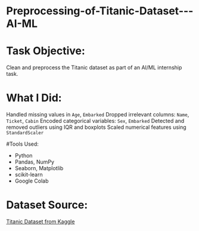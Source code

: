 # Preprocessing-of-Titanic-Dataset---AI-ML
# Task Objective:
Clean and preprocess the Titanic dataset as part of an AI/ML internship task.

# What I Did:
 Handled missing values in `Age`, `Embarked`
 Dropped irrelevant columns: `Name`, `Ticket`, `Cabin`
 Encoded categorical variables: `Sex`, `Embarked`
 Detected and removed outliers using IQR and boxplots
 Scaled numerical features using `StandardScaler`

#Tools Used:
- Python
- Pandas, NumPy
- Seaborn, Matplotlib
- scikit-learn
- Google Colab

# Dataset Source:
[Titanic Dataset from Kaggle](https://www.kaggle.com/datasets/yasserh/titanic-dataset)
